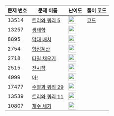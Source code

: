 | 문제 번호 | 문제 이름 | 난이도 | 풀이 코드 |
| --- | --- | --- | --- |
| 13514 | [트리와 쿼리 5](https://www.acmicpc.net/problem/13514) | <img height="25px" width="25px=" src="https://static.solved.ac/tier_small/22.svg"/> | [코드](<https://github.com/ingyu1008/Algorithm-Problem-Solving/tree/master/Baekjoon%20Online%20Judge/트리와 쿼리 5/solution.cpp>) |
| 13257 | [생태학](https://www.acmicpc.net/problem/13257) | <img height="25px" width="25px=" src="https://static.solved.ac/tier_small/13.svg"/> |  |
| 8895 | [막대 배치](https://www.acmicpc.net/problem/8895) | <img height="25px" width="25px=" src="https://static.solved.ac/tier_small/15.svg"/> |  |
| 2754 | [학점계산](https://www.acmicpc.net/problem/2754) | <img height="25px" width="25px=" src="https://static.solved.ac/tier_small/1.svg"/> |  |
| 2718 | [타일 채우기](https://www.acmicpc.net/problem/2718) | <img height="25px" width="25px=" src="https://static.solved.ac/tier_small/14.svg"/> |  |
| 2515 | [전시장](https://www.acmicpc.net/problem/2515) | <img height="25px" width="25px=" src="https://static.solved.ac/tier_small/14.svg"/> |  |
| 4999 | [아!](https://www.acmicpc.net/problem/4999) | <img height="25px" width="25px=" src="https://static.solved.ac/tier_small/1.svg"/> |  |
| 17477 | [수열과 쿼리 29](https://www.acmicpc.net/problem/17477) | <img height="25px" width="25px=" src="https://static.solved.ac/tier_small/27.svg"/> |  |
| 13539 | [트리와 쿼리 11](https://www.acmicpc.net/problem/13539) | <img height="25px" width="25px=" src="https://static.solved.ac/tier_small/25.svg"/> |  |
| 10807 | [개수 세기](https://www.acmicpc.net/problem/10807) | <img height="25px" width="25px=" src="https://static.solved.ac/tier_small/1.svg"/> |  |
